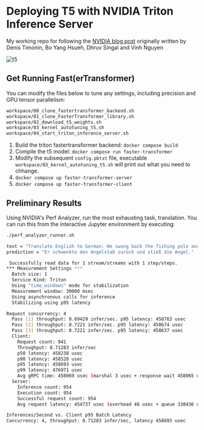 # Deploying T5 with NVIDIA Triton Inference Server

My working repo for following the [NVIDIA blog post](https://developer.nvidia.com/blog/deploying-gpt-j-and-t5-with-fastertransformer-and-triton-inference-server/) originally written by Denis Timonin, Bo Yang Hsueh, Dhruv Singal and Vinh Nguyen

![t5](https://developer-blogs.nvidia.com/wp-content/uploads/2022/07/image8.png)

## Get Running Fast(erTransformer)

You can modify the files below to tune any settings, including precision and GPU tensor parallelism:

```sh
workspace/00_clone_fastertransformer_backend.sh
workspace/01_clone_FasterTransformer_library.sh
workspace/02_download_t5_weights.sh
workspace/03_kernel_autotuning_t5.sh
workspace/04_start_triton_inference_server.sh
```

1. Build the triton fastertransformer backend: `docker compose build`
2. Compile the t5 model: `docker compose run faster-transformer`
3. Modify the subsequent `config.pbtxt` file, executable `workspace/03_kernel_autotuning_t5.sh` will print out what you need to chhange.
4. `docker compose up faster-transformer-server`
5. `docker compose up faster-transformer-client`

## Preliminary Results

Using NVIDIA's Perf Analyzer, run the most exhausting task, translation. You can run this from the interactive Jupyter environment by executing:

```sh
./perf_analyzer_runner.sh
```

```sh
text = "Translate English to German: He swung back the fishing pole and cast the line."
prediction = "Er schwenkte den Angelstab zurück und stieß die Angel."
```

```sh
 Successfully read data for 1 stream/streams with 1 step/steps.
*** Measurement Settings ***
  Batch size: 1
  Service Kind: Triton
  Using "time_windows" mode for stabilization
  Measurement window: 30000 msec
  Using asynchronous calls for inference
  Stabilizing using p95 latency

Request concurrency: 4
  Pass [1] throughput: 8.69429 infer/sec. p95 latency: 458763 usec
  Pass [2] throughput: 8.7221 infer/sec. p95 latency: 458674 usec
  Pass [3] throughput: 8.7221 infer/sec. p95 latency: 458637 usec
  Client:
    Request count: 941
    Throughput: 8.71283 infer/sec
    p50 latency: 458238 usec
    p90 latency: 458520 usec
    p95 latency: 458693 usec
    p99 latency: 476971 usec
    Avg gRPC time: 458069 usec (marshal 3 usec + response wait 458065 usec + unmarshal 1 usec)
  Server:
    Inference count: 954
    Execution count: 954
    Successful request count: 954
    Avg request latency: 454737 usec (overhead 46 usec + queue 338436 usec + compute input 17 usec + compute infer 116190 usec + compute output 47 usec)

Inferences/Second vs. Client p95 Batch Latency
Concurrency: 4, throughput: 8.71283 infer/sec, latency 458693 usec
```

